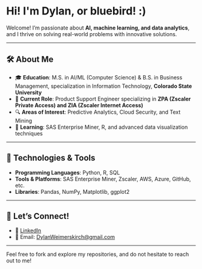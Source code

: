 # Hi! I'm Dylan, or bluebird! :)

Welcome! I’m passionate about **AI, machine learning, and data analytics**, and I thrive on solving real-world problems with innovative solutions.

---

## 🛠️ About Me
- 🎓 **Education**: M.S. in AI/ML (Computer Science) & B.S. in Business Management, specialization in Information Technology, **Colorado State University**  
- 💼 **Current Role**: Product Support Engineer specializing in **ZPA (Zscaler Private Access) and ZIA (Zscaler Internet Access)**  
- 🔍 **Areas of Interest**: Predictive Analytics, Cloud Security, and Text Mining  
- 🌱 **Learning**: SAS Enterprise Miner, R, and advanced data visualization techniques

---

## 🔧 Technologies & Tools
- **Programming Languages**: Python, R, SQL  
- **Tools & Platforms**: SAS Enterprise Miner, Zscaler, AWS, Azure, GitHub, etc.
- **Libraries**: Pandas, NumPy, Matplotlib, ggplot2  

---

## 🤝 Let’s Connect!
- 💼 [LinkedIn](https://www.linkedin.com/in/dylanweimerskirch)  
- 📧 Email: DylanWeimerskirch@gmail.com  

---

Feel free to fork and explore my repositories, and do not hesitate to reach out to me!
